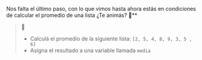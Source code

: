 Nos falta el último paso, con lo que vimos hasta ahora estás en condiciones de calcular el promedio de una lista ¿Te animás? :muscle:**<br>
> :memo:
>* Calculá el promedio de la siguiente lista: `[2, 5, 4, 8, 9, 3, 5 , 6]`<br>
>* Asigna el resultado a una variable llamada `media`